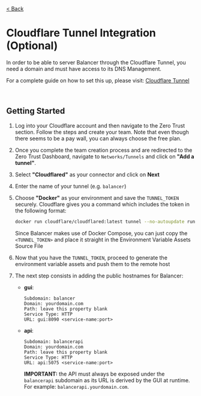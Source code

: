 [< Back](../../README.md#getting-started)

# Cloudflare Tunnel Integration (Optional)

In order to be able to server Balancer through the Cloudflare Tunnel, you need a domain and must have access to its DNS Management.

For a complete guide on how to set this up, please visit: [Cloudflare Tunnel](https://developers.cloudflare.com/cloudflare-one/connections/connect-networks/)

<br/>

## Getting Started

1. Log into your Cloudflare account and then navigate to the Zero Trust section. Follow the steps and create your team. Note that even though there seems to be a pay wall, you can always choose the free plan.

2. Once you complete the team creation process and are redirected to the Zero Trust Dashboard, navigate to `Networks/Tunnels` and click on **"Add a tunnel"**.

3. Select **"Cloudflared"** as your connector and click on **Next**

4. Enter the name of your tunnel (e.g. `balancer`)

5. Choose **"Docker"** as your environment and save the `TUNNEL_TOKEN` securely. Cloudflare gives you a command which includes the token in the following format: 
    ```bash
    docker run cloudflare/cloudflared:latest tunnel --no-autoupdate run --token <TUNNEL_TOKEN>
    ```
    Since Balancer makes use of Docker Compose, you can just copy the `<TUNNEL_TOKEN>` and place it straight in the Environment Variable Assets Source File

6. Now that you have the `TUNNEL_TOKEN`, proceed to generate the environment variable assets and push them to the remote host

7. The next step consists in adding the public hostnames for Balancer:
    - **gui**:
      ```text
      Subdomain: balancer
      Domain: yourdomain.com
      Path: leave this property blank
      Service Type: HTTP
      URL: gui:8090 <service-name:port>
      ```
    - **api**:
      ```text
      Subdomain: balancerapi
      Domain: yourdomain.com
      Path: leave this property blank
      Service Type: HTTP
      URL: api:5075 <service-name:port>
      ```
      **IMPORTANT:** the API must always be exposed under the `balancerapi` subdomain as its URL is derived by the GUI at runtime. For example: `balancerapi.yourdomain.com`.